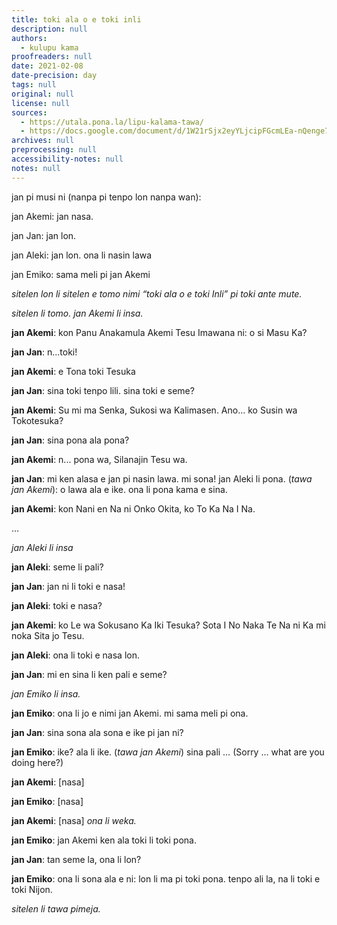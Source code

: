 ```yaml
---
title: toki ala o e toki inli
description: null
authors:
  - kulupu kama
proofreaders: null
date: 2021-02-08
date-precision: day
tags: null
original: null
license: null
sources:
  - https://utala.pona.la/lipu-kalama-tawa/
  - https://docs.google.com/document/d/1W21rSjx2eyYLjcipFGcmLEa-nQenge7wzLk87Tq-CuE/edit
archives: null
preprocessing: null
accessibility-notes: null
notes: null
---
```


jan pi musi ni (nanpa pi tenpo lon nanpa wan):

jan Akemi: jan nasa.

jan Jan: jan lon.

jan Aleki: jan lon. ona li nasin lawa

jan Emiko: sama meli pi jan Akemi

*sitelen lon li sitelen e tomo nimi “toki ala o e toki Inli” pi toki ante mute.*

*sitelen li tomo. jan Akemi li insa.*

**jan Akemi**: kon Panu Anakamula Akemi Tesu Imawana ni: o si Masu Ka?

**jan Jan**: n...toki!

**jan Akemi**: e Tona toki Tesuka

**jan Jan**: sina toki tenpo lili. sina toki e seme?

**jan Akemi**: Su mi ma Senka, Sukosi wa Kalimasen. Ano… ko Susin wa Tokotesuka?

**jan Jan**: sina pona ala pona?

**jan Akemi**: n... pona wa, Silanajin Tesu wa.

**jan Jan**: mi ken alasa e jan pi nasin lawa. mi sona! jan Aleki li pona. (*tawa jan Akemi*): o lawa ala e ike. ona li pona kama e sina.

**jan Akemi**: kon Nani en Na ni Onko Okita, ko To Ka Na I Na.

…

*jan Aleki li insa*

**jan Aleki**: seme li pali?

**jan Jan**: jan ni li toki e nasa!

**jan Aleki**: toki e nasa?

**jan Akemi**: ko Le wa Sokusano Ka Iki Tesuka? Sota I No Naka Te Na ni Ka mi noka Sita jo Tesu.

**jan Aleki**: ona li toki e nasa lon.

**jan Jan**: mi en sina li ken pali e seme?

*jan Emiko li insa.*

**jan Emiko**: ona li jo e nimi jan Akemi. mi sama meli pi ona.

**jan Jan**: sina sona ala sona e ike pi jan ni?

**jan Emiko**: ike? ala li ike. (*tawa jan Akemi*) sina pali … (Sorry … what are you doing here?)

**jan Akemi**: \[nasa\]

**jan Emiko**: \[nasa\]

**jan Akemi**: \[nasa\] *ona li weka.*

**jan Emiko**: jan Akemi ken ala toki li toki pona.

**jan Jan**: tan seme la, ona li lon?

**jan Emiko**: ona li sona ala e ni: lon li ma pi toki pona. tenpo ali la, na li toki e toki Nijon.

*sitelen li tawa pimeja.*